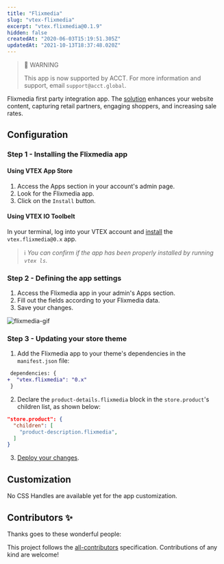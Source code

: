 ```yaml
---
title: "Flixmedia"
slug: "vtex-flixmedia"
excerpt: "vtex.flixmedia@0.1.9"
hidden: false
createdAt: "2020-06-03T15:19:51.305Z"
updatedAt: "2021-10-13T18:37:48.020Z"
---
```

> 🚧 WARNING
> 
> This app is now supported by ACCT. For more information and support, email `support@acct.global`.

Flixmedia first party integration app. The [solution](https://flixmedia.eu/) enhances your website content, capturing retail partners, engaging shoppers, and increasing sale rates.

## Configuration

### Step 1 - Installing the Flixmedia app

#### Using VTEX App Store 

1. Access the Apps section in your account's admin page.
2. Look for the Flixmedia app.
3. Click on the `Install` button.

#### Using VTEX IO Toolbelt

In your terminal, log into your VTEX account and [install](https://vtex.io/docs/recipes/development/installing-an-app/) the `vtex.flixmedia@0.x` app.

> ℹ️ *You can confirm if the app has been properly installed by running `vtex ls`.*

### Step 2 - Defining the app settings

1. Access the Flixmedia app in your admin's Apps section.
2. Fill out the fields according to your Flixmedia data.
3. Save your changes.

![flixmedia-gif](https://raw.githubusercontent.com/vtexdocs/dev-portal-content/main/images/vtex-flixmedia-0.gif)

### Step 3 - Updating your store theme 

1. Add the Flixmedia app to your theme's dependencies in the `manifest.json` file:

```diff
 dependencies: {
+  "vtex.flixmedia": "0.x"
 }
```

2. Declare the `product-details.flixmedia` block in the `store.product`'s children list, as shown below:

```json
"store.product": {
  "children": [
    "product-description.flixmedia",
  ]
}
```

3. [Deploy your changes](https://vtex.io/docs/recipes/store-management/making-your-theme-content-public/).

## Customization

No CSS Handles are available yet for the app customization.

## Contributors ✨

Thanks goes to these wonderful people:

<!-- ALL-CONTRIBUTORS-LIST:START - Do not remove or modify this section -->
<!-- prettier-ignore-start -->
<!-- markdownlint-disable -->
<!-- markdownlint-enable -->
<!-- prettier-ignore-end -->
<!-- ALL-CONTRIBUTORS-LIST:END -->

This project follows the [all-contributors](https://github.com/all-contributors/all-contributors) specification. Contributions of any kind are welcome!

<!-- DOCS-IGNORE:end -->